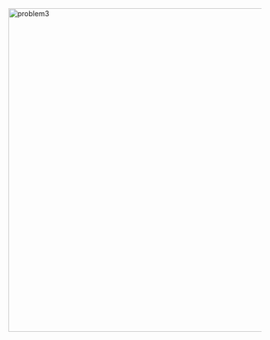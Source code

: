 
<img width="644" alt="problem3" src="https://github.com/user-attachments/assets/7a28a3d3-2d6e-41b4-9be8-3a1fa4741277">
